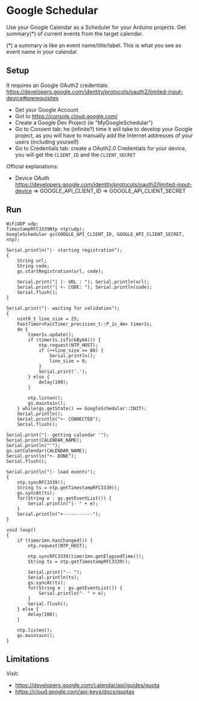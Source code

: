 # Google Schedular

Use your Google Calendar as a Scheduler for your Arduino projects.
Get summary(*) of current events from the target calendar. 

(*) a summary is like an event name/title/label. This is what you see as event name in your calendar. 


## Setup

It requires an Google OAuth2 credentials. 
https://developers.google.com/identity/protocols/oauth2/limited-input-device#prerequisites

- Get your Google Account
- Got to https://console.cloud.google.com/
- Create a Google Dev Project (ie "MyGoogleSchedular")
- Go to Consent tab: he (infinite?) time it will take to develop your Google project, as you will have to manually add the Internet addresses of your users (including yourself)
- Go to Credentials tab: create a OAuth2.0 Credentials for your device, you will get the `CLIENT_ID` and the `CLIENT_SECRET`

Official explanations: 
- Device OAuth
  https://developers.google.com/identity/protocols/oauth2/limited-input-device
  => GOOGLE_API_CLIENT_ID
  => GOOGLE_API_CLIENT_SECRET


## Run

```
WiFiUDP udp;
TimestampRFC3339Ntp ntp(udp);
GoogleSchedular gs(GOOGLE_API_CLIENT_ID, GOOGLE_API_CLIENT_SECRET, ntp);
```


```
Serial.println("|- starting registration");
{
    String url;
    String code; 
    gs.startRegistration(url, code);

    Serial.print("| |- URL : "); Serial.println(url);
    Serial.print("| +- CODE: "); Serial.println(code);
    Serial.flush();
}
```

```
Serial.print("|- waiting for validation");
{
    uint8_t line_size = 25;
    FastTimer<FastTimer_precision_t::P_1s_4m> timer1s;
    do {
        timer1s.update();
        if (timer1s.isTickBy64()) {
            ntp.request(NTP_HOST);
            if (++line_size >= 80) {
                Serial.println();
                line_size = 0;
            }
            Serial.print('.');
        } else {
            delay(100);
        }

        ntp.listen();
        gs.maintain();
    } while(gs.getState() == GoogleSchedular::INIT);
    Serial.println();
    Serial.println("+- CONNECTED");
    Serial.flush();
```

```
Serial.print("|- getting calendar '");
Serial.print(CALENDAR_NAME);
Serial.println("'");
gs.setCalendar(CALENDAR_NAME);
Serial.println("+- DONE");
Serial.flush();
```

```
Serial.println("|- load events");
{
    ntp.syncRFC3339();
    String ts = ntp.getTimestampRFC3339();
    gs.syncAt(ts);
    for(String e : gs.getEventList()) {
        Serial.println("|- " + e);
    }
    Serial.println("+-----------");
}
```

```
void loop()
{
    if (timer1mn.hasChanged()) {
        ntp.request(NTP_HOST);

        ntp.syncRFC3339(timer1mn.getElapsedTime());
        String ts = ntp.getTimestampRFC3339();

        Serial.print("-- ");
        Serial.println(ts);
        gs.syncAt(ts);
        for(String e : gs.getEventList()) {
            Serial.println("- " + e);
        }
        Serial.flush();
    } else {
        delay(100);
    }

    ntp.listen();
    gs.maintain();
}
```


## Limitations

Visit: 
- https://developers.google.com/calendar/api/guides/quota
- https://cloud.google.com/api-keys/docs/quotas

